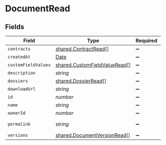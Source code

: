 # DocumentRead


## Fields

| Field                                                                                         | Type                                                                                          | Required                                                                                      | Description                                                                                   | Example                                                                                       |
| --------------------------------------------------------------------------------------------- | --------------------------------------------------------------------------------------------- | --------------------------------------------------------------------------------------------- | --------------------------------------------------------------------------------------------- | --------------------------------------------------------------------------------------------- |
| `contracts`                                                                                   | [shared.ContractRead](../../../sdk/models/shared/contractread.md)[]                           | :heavy_minus_sign:                                                                            | N/A                                                                                           |                                                                                               |
| `createdAt`                                                                                   | [Date](https://developer.mozilla.org/en-US/docs/Web/JavaScript/Reference/Global_Objects/Date) | :heavy_minus_sign:                                                                            | N/A                                                                                           |                                                                                               |
| `customFieldValues`                                                                           | [shared.CustomFieldValueRead](../../../sdk/models/shared/customfieldvalueread.md)[]           | :heavy_minus_sign:                                                                            | N/A                                                                                           |                                                                                               |
| `description`                                                                                 | *string*                                                                                      | :heavy_minus_sign:                                                                            | N/A                                                                                           | This document was uploaded to Contractify.                                                    |
| `dossiers`                                                                                    | [shared.DossierRead](../../../sdk/models/shared/dossierread.md)[]                             | :heavy_minus_sign:                                                                            | N/A                                                                                           |                                                                                               |
| `downloadUrl`                                                                                 | *string*                                                                                      | :heavy_minus_sign:                                                                            | N/A                                                                                           | https://example.org/download-link-signed                                                      |
| `id`                                                                                          | *number*                                                                                      | :heavy_minus_sign:                                                                            | N/A                                                                                           | 1                                                                                             |
| `name`                                                                                        | *string*                                                                                      | :heavy_minus_sign:                                                                            | N/A                                                                                           | my-awesome-document.pdf                                                                       |
| `ownerId`                                                                                     | *number*                                                                                      | :heavy_minus_sign:                                                                            | N/A                                                                                           | 1                                                                                             |
| `permalink`                                                                                   | *string*                                                                                      | :heavy_minus_sign:                                                                            | N/A                                                                                           | https://app.contractify.io/client/company/company-slug/documents/1                            |
| `versions`                                                                                    | [shared.DocumentVersionRead](../../../sdk/models/shared/documentversionread.md)[]             | :heavy_minus_sign:                                                                            | N/A                                                                                           |                                                                                               |
